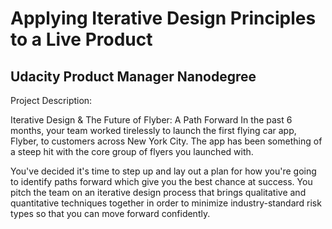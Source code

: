 # Applying Iterative Design Principles to a Live Product
## Udacity Product Manager Nanodegree

Project Description:

Iterative Design & The Future of Flyber: A Path Forward
In the past 6 months, your team worked tirelessly to launch the first flying car app, Flyber, to customers across New York City. The app has been something of a steep hit with the core group of flyers you launched with.

You've decided it's time to step up and lay out a plan for how you're going to identify paths forward which give you the best chance at success. You pitch the team on an iterative design process that brings qualitative and quantitative techniques together in order to minimize industry-standard risk types so that you can move forward confidently.
